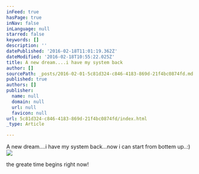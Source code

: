 ```yaml
---
inFeed: true
hasPage: true
inNav: false
inLanguage: null
starred: false
keywords: []
description: ''
datePublished: '2016-02-18T11:01:19.362Z'
dateModified: '2016-02-18T10:55:22.025Z'
title: A new dream....i have my system back
author: []
sourcePath: _posts/2016-02-01-5c81d324-c846-4183-869d-21f4bc0874fd.md
published: true
authors: []
publisher:
  name: null
  domain: null
  url: null
  favicon: null
url: 5c81d324-c846-4183-869d-21f4bc0874fd/index.html
_type: Article

---
```

A new dream....i have my system back...now i can start from bottem up..:)
![](https://the-grid-user-content.s3-us-west-2.amazonaws.com/b992d67a-203c-459f-90fe-19e9c1ef16a2.jpg)

the greate time begins right now!